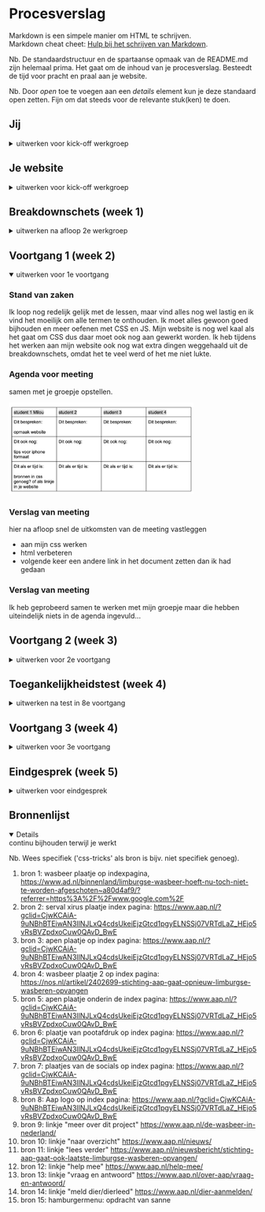 # Procesverslag
Markdown is een simpele manier om HTML te schrijven.  
Markdown cheat cheet: [Hulp bij het schrijven van Markdown](https://github.com/adam-p/markdown-here/wiki/Markdown-Cheatsheet).

Nb. De standaardstructuur en de spartaanse opmaak van de README.md zijn helemaal prima. Het gaat om de inhoud van je procesverslag. Besteedt de tijd voor pracht en praal aan je website.

Nb. Door *open* toe te voegen aan een *details* element kun je deze standaard open zetten. Fijn om dat steeds voor de relevante stuk(ken) te doen.





## Jij

<details>
<summary>uitwerken voor kick-off werkgroep</summary>

### Auteur:
Milou Mulder

#### Je startniveau:
Blauw

#### Je focus:
responsive plane
 
</details>





## Je website

<details >
<summary>uitwerken voor kick-off werkgroep</summary>

### Je opdracht:
 <a= href= "https://www.aap.nl/"> stichting aap <a>

#### Screenshot(s) van de eerste pagina (small screen): 
homepage  
<img src="images/indexpagina!.png" width="375px" alt="homepage">

#### Screenshot(s) van de tweede pagina (small screen):
contact <br>
<img src="images/contactpagina!.png" width="375px" alt="contact pagina">
 
</details>



## Breakdownschets (week 1)

<details>
<summary>uitwerken na afloop 2e werkgroep</summary>

### de hele pagina: 
<img src="images/siteuitgeschrevenhome.jpg" width="375px" alt="breakdown van de home pagina">

### contact pagina: 
<img src="images/siteuitgeschrevencontact.jpg" width="375px" alt="breakdown van contactpagina">

### overig
uiteindelijk heb ik wat kleine dingetjes van deze schets weggelaten, omdat het mij niet lukte of het had geen toegevoegde waarden.

</details>





## Voortgang 1 (week 2)

<details open>
<summary>uitwerken voor 1e voortgang</summary>

### Stand van zaken

Ik loop nog redelijk gelijk met de lessen, maar vind alles nog wel lastig en ik vind het moeilijk om alle termen te onthouden. Ik moet alles gewoon goed bijhouden en meer oefenen met CSS en JS. Mijn website is nog wel kaal als het gaat om CSS dus daar moet ook nog aan gewerkt worden. Ik heb tijdens het werken aan mijn website ook nog wat extra dingen weggehaald uit de breakdownschets, omdat het te veel werd of het me niet lukte. 


### Agenda voor meeting
samen met je groepje opstellen.

<img src="images/agenda1.png" width="375px" alt="agenda team">


### Verslag van meeting
hier na afloop snel de uitkomsten van de meeting vastleggen

- aan mijn css werken 
- html verbeteren 
- volgende keer een andere link in het document zetten dan ik had gedaan 

### Verslag van meeting
Ik heb geprobeerd samen te werken met mijn groepje maar die hebben uiteindelijk niets in de agenda ingevuld...

</details>





## Voortgang 2 (week 3)

<details>
<summary>uitwerken voor 2e voortgang</summary>

### Stand van zaken
Ik heb wat meer css in mijn pagina verwerkt, maar ik moet wel volgde week extra hieraan gaan werken. Ook moet ik beginnen aan mijn tweede pagina en werken aan mijn hamburger menu. Het javascript gedeelte viel me nog wel tegen en de opdrachten die we moesten maken met css waren te doen, maar als je die in je eigen website moet verwerken, dan valt het ook nog erg tegen. 


### Agenda voor meeting
samen met je groepje opstellen

<img src="images/agenda2.png" width="375px" alt="agenda team">


### Verslag van meeting
hier na afloop snel de uitkomsten van de meeting vastleggen

- foto's gewoon in photoshop kleiner maken is makkelijk
- hamburger menu moet je even zelf kijken in de opdrachten en sommige opdrachten gewoon opnieuw maken om dat te kunnen maken 

### Verslag van meeting
Ik heb weer geprobeerd samen te werken met mijn groepje maar die hebben uiteindelijk niets in de agenda ingevuld...

</details>





## Toegankelijkheidstest (week 4)

<details>
<summary>uitwerken na test in 8e voortgang</summary>

### Bevindingen
Lijst met je bevindingen die in de test naar voren kwamen:

#### voice-over
Als ik de voice-over test doe, dan leest hij de buttons bijvoorbeeld wel voor maar de tekst zoals titels niet. 

Dit zou opgelost kunnen worden door een naam te geven aan de titels zodat deze ook voorgelezen kunnen worden, maar dit is mij niet gelukt.

#### Voice-over 
De stem van de voice-over is mega vervelend. Na een minuut word het al vervelend. 

Ze zouden de stem wat meer mensenlijk kunnen maken en niet zo'n robot stem, maar wat ik zelf zou kunnen doen is de tekst duidelijker maken voor de gebruiker.

#### Voice-over 
Als je op mijn hamburger menu drukt dan zegt hij knop, maar dat is niet heel duidelijk voor de mensen die niet weten dat dat een hamburger menu is.  

Dan kan je misschien de naam veranderen van de button waardoor hij het duidelijker zegt. 

#### Bril blur 
Als je de blur bril op doet dan kan ik de linkjes in het donkergroen over de groene achtergrond en de witte tekst over de plaatjes niet goed lezen en zelfs de oranje tekst bijna niet, alleen als je heel dichtbij zit kan je het lezen.

Als de linkjes en de tekst dikgedrukt zijn en zwart gemaakt worden zou het beter te lezen zijn, maar blijft lastig. 

#### Bril wazig
Als je de de wazige bril op doet kan je ook het groene linkje niet zien 

Als de linkjes dikgedrukt zijn en zwart of donkergroen gemaakt worden zou het beter te lezen zijn 

#### Bril diabetes
Als je de de diabetes bril op doet kan opzich nog wel alles zien, maar je moet wel goed focussen op de letters 

#### motoriek elastiekje 
Je kan door het elastiekje je site nog redelijk bedienen maar het wordt wel lastig   

#### motoriek apparaatje
Je kan door het apparaatje niet heel goed je site bedienen. 

Dit zou je kunnen oplossen door te kunnen tabben door de website met je mond. Dit is wel lastig. Je kan nu wel door mijn website heen tabben.

</details>


## Voortgang 3 (week 4)

<details>
<summary>uitwerken voor 3e voortgang</summary>

### Stand van zaken
Ik moet nog veel doen aan mijn tweede pagina, maar dat hoeft niet heel veel werk te zijn. Dat zijn alleen een paar formuliertjes maken en verder is de header en de footer hetzelfde als de eerste pagina die ik heb gemaakt. 


### Agenda voor meeting
samen met je groepje opstellen

<img src="images/agenda3.png" width="375px" alt="agenda team">


### Verslag van meeting
hier na afloop snel de uitkomsten van de meeting vastleggen

- socials op zijn plaats zetten is gelukt 
- volgens de feedback moest ik van alle sections in mijn css id's maken, maar er werd juist verteld dat ik dat niet mocht gebruiken in de les dus dat ga ik niet veel veranderen. 

### Verslag van meeting
Mijn groepje heeft weer niks in de agenda ingevuld...

</details>





## Eindgesprek (week 5)

<details>
<summary>uitwerken voor eindgesprek</summary>

### Stand van zaken
Ik ben trots op hoever ik ben gekomen. Het is niet perfect, maar wel beter dan ik had verwacht. Ik had misschien wat meer animaties willen toevoegen en extra gekke dingen, maar dat werd me een beetje te veel en te moeilijk. Daarom heb ik bij simpel gehouden, maar wel alles gedaan wat moest voor een voldoende (hoop ik).

### Screenshot(s)

<img src="images/home1.png" width="375px" alt="screenshots">

<img src="images/home2.png" width="375px" alt="screenshots">

<img src="images/home3.png" width="375px" alt="screenshots">

<img src="images/home4.png" width="375px" alt="screenshots">

<img src="images/contact1.png" width="375px" alt="screenshots">

<img src="images/contact2.png" width="375px" alt="screenshots">

<img src="images/contact3.png" width="375px" alt="screenshots">

</details>





## Bronnenlijst

<details open>
<summary>continu bijhouden terwijl je werkt</summary>

Nb. Wees specifiek ('css-tricks' als bron is bijv. niet specifiek genoeg).

1. bron 1: wasbeer plaatje op indexpagina, https://www.ad.nl/binnenland/limburgse-wasbeer-hoeft-nu-toch-niet-te-worden-afgeschoten~a80d4af9/?referrer=https%3A%2F%2Fwww.google.com%2F 
2. bron 2: serval xirus plaatje index pagina: https://www.aap.nl/?gclid=CjwKCAiA-9uNBhBTEiwAN3IlNJLxQ4cdsUkeiEjzGtcd1pgyELNSSj07VRTdLaZ_HEjo5vRsBVZpdxoCuw0QAvD_BwE
3. bron 3: apen plaatje op index pagina: https://www.aap.nl/?gclid=CjwKCAiA-9uNBhBTEiwAN3IlNJLxQ4cdsUkeiEjzGtcd1pgyELNSSj07VRTdLaZ_HEjo5vRsBVZpdxoCuw0QAvD_BwE
4. bron 4: wasbeer plaatje 2 op index pagina: https://nos.nl/artikel/2402699-stichting-aap-gaat-opnieuw-limburgse-wasberen-opvangen
5. bron 5: apen plaatje onderin de index pagina: https://www.aap.nl/?gclid=CjwKCAiA-9uNBhBTEiwAN3IlNJLxQ4cdsUkeiEjzGtcd1pgyELNSSj07VRTdLaZ_HEjo5vRsBVZpdxoCuw0QAvD_BwE
6. bron 6: plaatje van pootafdruk op index pagina: https://www.aap.nl/?gclid=CjwKCAiA-9uNBhBTEiwAN3IlNJLxQ4cdsUkeiEjzGtcd1pgyELNSSj07VRTdLaZ_HEjo5vRsBVZpdxoCuw0QAvD_BwE
7. bron 7: plaatjes van de socials op index pagina: https://www.aap.nl/?gclid=CjwKCAiA-9uNBhBTEiwAN3IlNJLxQ4cdsUkeiEjzGtcd1pgyELNSSj07VRTdLaZ_HEjo5vRsBVZpdxoCuw0QAvD_BwE
8. bron 8: Aap logo op index pagina: https://www.aap.nl/?gclid=CjwKCAiA-9uNBhBTEiwAN3IlNJLxQ4cdsUkeiEjzGtcd1pgyELNSSj07VRTdLaZ_HEjo5vRsBVZpdxoCuw0QAvD_BwE
10. bron 9: linkje "meer over dit project" https://www.aap.nl/de-wasbeer-in-nederland/
11. bron 10: linkje "naar overzicht" https://www.aap.nl/nieuws/
12. bron 11: linkje "lees verder" https://www.aap.nl/nieuwsbericht/stichting-aap-gaat-ook-laatste-limburgse-wasberen-opvangen/
13. bron 12: linkje "help mee" https://www.aap.nl/help-mee/
14. bron 13: linkje "vraag en antwoord" https://www.aap.nl/over-aap/vraag-en-antwoord/
15. bron 14: linkje "meld dier/dierleed" https://www.aap.nl/dier-aanmelden/
16. bron 15: hamburgermenu: opdracht van sanne

</details>